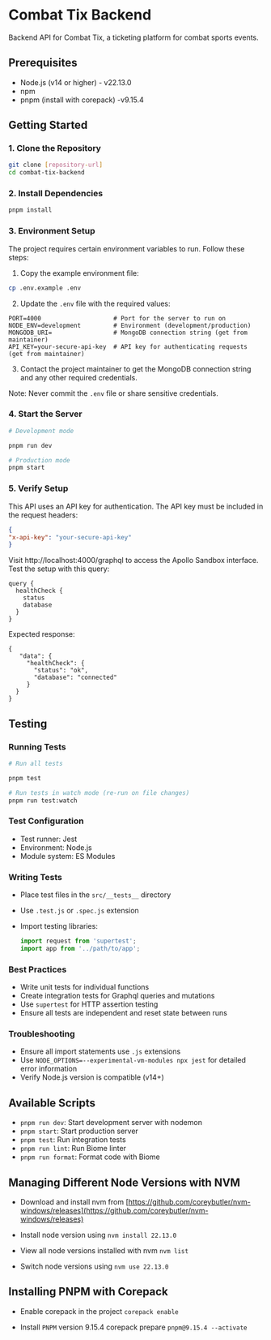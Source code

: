 # Combat Tix Backend

Backend API for Combat Tix, a ticketing platform for combat sports events.

## Prerequisites

- Node.js (v14 or higher) - v22.13.0
- npm
- pnpm (install with corepack) -v9.15.4

## Getting Started

### 1. Clone the Repository
```bash
git clone [repository-url]
cd combat-tix-backend
```

### 2. Install Dependencies
```bash
pnpm install
```

### 3. Environment Setup
The project requires certain environment variables to run. Follow these steps:

1. Copy the example environment file:
```bash
cp .env.example .env
```

2. Update the `.env` file with the required values:
```env
PORT=4000                    # Port for the server to run on
NODE_ENV=development         # Environment (development/production)
MONGODB_URI=                 # MongoDB connection string (get from maintainer)
API_KEY=your-secure-api-key  # API key for authenticating requests (get from maintainer)
```

3. Contact the project maintainer to get the MongoDB connection string and any other required credentials.

Note: Never commit the `.env` file or share sensitive credentials.

### 4. Start the Server
```bash
# Development mode

pnpm run dev

# Production mode
pnpm start
```

### 5. Verify Setup
This API uses an API key for authentication. The API key must be included in the request headers:
```json 
{
"x-api-key": "your-secure-api-key"
}
```

Visit http://localhost:4000/graphql to access the Apollo Sandbox interface. Test the setup with this query:
 ``` 
 query {
   healthCheck {
     status
     database
   }
}
```

Expected response:
```
{
   "data": {
     "healthCheck": {
       "status": "ok",
       "database": "connected"
     }
  }
}
```

## Testing

### Running Tests

```bash
# Run all tests

pnpm test

# Run tests in watch mode (re-run on file changes)
pnpm run test:watch
```

### Test Configuration

- Test runner: Jest
- Environment: Node.js
- Module system: ES Modules

### Writing Tests

- Place test files in the `src/__tests__` directory
- Use `.test.js` or `.spec.js` extension
- Import testing libraries:

  ```javascript
  import request from 'supertest';
  import app from '../path/to/app';
  ```

### Best Practices

- Write unit tests for individual functions
- Create integration tests for Graphql queries and mutations
- Use `supertest` for HTTP assertion testing
- Ensure all tests are independent and reset state between runs

### Troubleshooting

- Ensure all import statements use `.js` extensions
- Use `NODE_OPTIONS=--experimental-vm-modules npx jest` for detailed error information
- Verify Node.js version is compatible (v14+)

## Available Scripts

- `pnpm run dev`: Start development server with nodemon
- `pnpm start`: Start production server
- `pnpm test`: Run integration tests
- `pnpm run lint`: Run Biome linter
- `pnpm run format`: Format code with Biome

## Managing Different Node Versions with NVM

- Download and install nvm from [https://github.com/coreybutler/nvm-windows/releases](https://github.com/coreybutler/nvm-windows/releases)

- Install node version using `nvm install 22.13.0`

- View all node versions installed with nvm `nvm list`

- Switch node versions using `nvm use 22.13.0`

## Installing PNPM with Corepack

- Enable corepack in the project `corepack enable`

- Install `PNPM` version 9.15.4 corepack prepare `pnpm@9.15.4 --activate`
